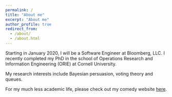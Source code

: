 ```yaml
---
permalink: /
title: "About me"
excerpt: "About me"
author_profile: true
redirect_from:
  - /about/
  - /about.html
---
```

Starting in January 2020, I will be a Software Engineer at Bloomberg, LLC.  I recently completed my PhD in the school of Operations Research and Information Engineering (ORIE) at Cornell University.

My research interests include Bayesian persuasion, voting theory and queues.

For my much less academic life, please check out my comedy website [here](http://www.davelingenbrink.com).
